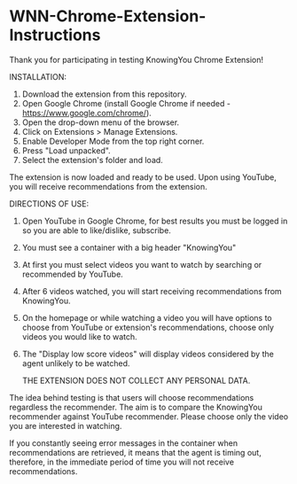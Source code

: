 # WNN-Chrome-Extension-Instructions

Thank you for participating in testing KnowingYou Chrome Extension!

INSTALLATION:
1. Download the extension from this repository. 
2. Open Google Chrome 
(install Google Chrome if needed - https://www.google.com/chrome/).
5. Open the drop-down menu of the browser.
6. Click on Extensions > Manage Extensions.
7. Enable Developer Mode from the top right corner.
8. Press "Load unpacked".
9. Select the extension's folder and load.

The extension is now loaded and ready to be used.
Upon using YouTube, you will receive recommendations
from the extension.

DIRECTIONS OF USE:
1. Open YouTube in Google Chrome, for best results you must be logged in so you are able to like/dislike, subscribe. 
2. You must see a container with a big header "KnowingYou"
3. At first you must select videos you want to watch by searching or recommended by YouTube.
4. After 6 videos watched, you will start receiving recommendations from KnowingYou.
5. On the homepage or while watching a video you will have options to choose from YouTube or extension's recommendations, choose only videos you would like to watch.
6. The "Display low score videos" will display videos considered by the agent unlikely to be watched.

   THE EXTENSION DOES NOT COLLECT ANY PERSONAL DATA.

The idea behind testing is that users will choose recommendations
regardless the recommender. The aim is to compare the KnowingYou
recommender against YouTube recommender. Please choose only the video
you are interested in watching.

If you constantly seeing error messages in the container when recommendations 
are retrieved, it means that the agent is timing out, therefore, in the 
immediate period of time you will not receive recommendations.
